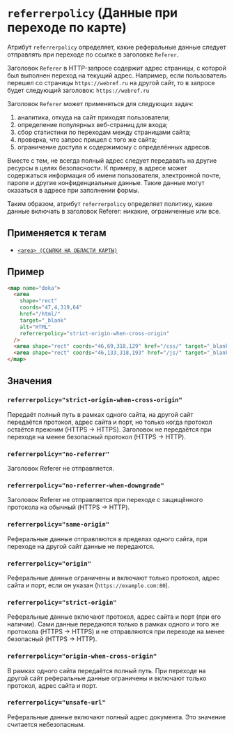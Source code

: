 # `referrerpolicy` (Данные при переходе по карте)

Атрибут `referrerpolicy` определяет, какие реферальные данные следует отправлять при переходе по ссылке в заголовке `Referer`.

Заголовок `Referer` в HTTP-запросе содержит адрес страницы, с которой был выполнен переход на текущий адрес. Например, если пользователь перешел со страницы `https://webref.ru` на другой сайт, то в запросе будет следующий заголовок: `https://webref.ru`

Заголовок `Referer` может применяться для следующих задач:

1. аналитика, откуда на сайт приходят пользователи;
2. определение популярных веб-страниц для входа;
3. сбор статистики по переходам между страницами сайта;
4. проверка, что запрос пришел с того же сайта;
5. ограничение доступа к содержимому с определённых адресов.

Вместе с тем, не всегда полный адрес следует передавать на другие ресурсы в целях безопасности. К примеру, в адресе может содержаться информация об имени пользователя, электронной почте, пароле и другие конфиденциальные данные. Такие данные могут оказаться в адресе при заполнении формы.

Таким образом, атрибут `referrerpolicy` определяет политику, какие данные включать в заголовок Referer: никакие, ограниченные или все.

## Применяется к тегам

- [`<area> (ССЫЛКИ НА ОБЛАСТИ КАРТЫ)`](<../TAGS MEDIA/area (ССЫЛКИ НА ОБЛАСТИ КАРТЫ).md>)

## Пример

```html
<map name="doka">
  <area
    shape="rect"
    coords="47,4,319,64"
    href="/html/"
    target="_blank"
    alt="HTML"
    referrerpolicy="strict-origin-when-cross-origin"
  />
  <area shape="rect" coords="46,69,318,129" href="/css/" target="_blank" alt="CSS" />
  <area shape="rect" coords="46,133,318,193" href="/js/" target="_blank" alt="JS" />
</map>
```

## Значения

### `referrerpolicy="strict-origin-when-cross-origin"`

Передаёт полный путь в рамках одного сайта, на другой сайт передаётся протокол, адрес сайта и порт, но только когда протокол остаётся прежним (HTTPS → HTTPS). Заголовок не передаётся при переходе на менее безопасный протокол (HTTPS → HTTP).

### `referrerpolicy="no-referrer"`

Заголовок Referer не отправляется.

### `referrerpolicy="no-referrer-when-downgrade"`

Заголовок Referer не отправляется при переходе с защищённого протокола на обычный (HTTPS → HTTP).

### `referrerpolicy="same-origin"`

Реферальные данные отправляются в пределах одного сайта, при переходе на другой сайт данные не передаются.

### `referrerpolicy="origin"`

Реферальные данные ограничены и включают только протокол, адрес сайта и порт, если он указан (`https://example.com:80`).

### `referrerpolicy="strict-origin"`

Реферальные данные включают протокол, адрес сайта и порт (при его наличии). Сами данные передаются только в рамках одного и того же протокола (HTTPS → HTTPS) и не отправляются при переходе на менее безопасный (HTTPS → HTTP).

### `referrerpolicy="origin-when-cross-origin"`

В рамках одного сайта передаётся полный путь. При переходе на другой сайт реферальные данные ограничены и включают только протокол, адрес сайта и порт.

### `referrerpolicy="unsafe-url"`

Реферальные данные включают полный адрес документа. Это значение считается небезопасным.
